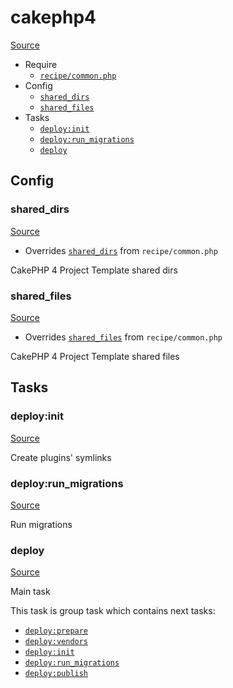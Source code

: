 <!-- DO NOT EDIT THIS FILE! -->
<!-- Instead edit recipe/cakephp4.php -->
<!-- Then run bin/docgen -->

# cakephp4

[Source](/recipe/cakephp4.php)



* Require
  * [`recipe/common.php`](/docs/recipe/common.md)
* Config
  * [`shared_dirs`](#shared_dirs)
  * [`shared_files`](#shared_files)
* Tasks
  * [`deploy:init`](#deployinit)
  * [`deploy:run_migrations`](#deployrun_migrations)
  * [`deploy`](#deploy)

## Config
### shared_dirs
[Source](/recipe/cakephp4.php#L11)

* Overrides [`shared_dirs`](/docs/recipe/common.md#shared_dirs) from `recipe/common.php`

CakePHP 4 Project Template shared dirs

### shared_files
[Source](/recipe/cakephp4.php#L17)

* Overrides [`shared_files`](/docs/recipe/common.md#shared_files) from `recipe/common.php`

CakePHP 4 Project Template shared files


## Tasks
### deploy:init
[Source](/recipe/cakephp4.php#L25)

Create plugins' symlinks

### deploy:run_migrations
[Source](/recipe/cakephp4.php#L32)

Run migrations

### deploy
[Source](/recipe/cakephp4.php#L41)

Main task

This task is group task which contains next tasks:
* [`deploy:prepare`](/docs/recipe/common.md#deployprepare)
* [`deploy:vendors`](/docs/recipe/deploy/vendors.md#deployvendors)
* [`deploy:init`](/docs/recipe/cakephp4.md#deployinit)
* [`deploy:run_migrations`](/docs/recipe/cakephp4.md#deployrun_migrations)
* [`deploy:publish`](/docs/recipe/common.md#deploypublish)



